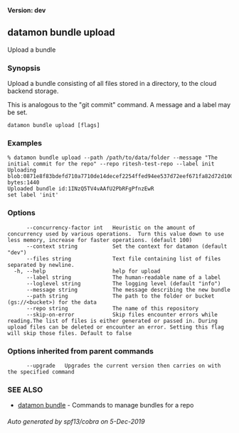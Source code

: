 **Version: dev**

## datamon bundle upload

Upload a bundle

### Synopsis

Upload a bundle consisting of all files stored in a directory,
to the cloud backend storage.

This is analogous to the "git commit" command. A message and a label may be set.


```
datamon bundle upload [flags]
```

### Examples

```
% datamon bundle upload --path /path/to/data/folder --message "The initial commit for the repo" --repo ritesh-test-repo --label init
Uploading blob:0871e8f83bdefd710a7710de14decef2254ffed94ee537d72eef671fa82d72d10015b3758b0a8960c93899af265191b0108663c95ece8377bf89e741e14f2a53, bytes:1440
Uploaded bundle id:1INzQ5TV4vAAfU2PbRFgPfnzEwR
set label 'init'

```

### Options

```
      --concurrency-factor int   Heuristic on the amount of concurrency used by various operations.  Turn this value down to use less memory, increase for faster operations. (default 100)
      --context string           Set the context for datamon (default "dev")
      --files string             Text file containing list of files separated by newline.
  -h, --help                     help for upload
      --label string             The human-readable name of a label
      --loglevel string          The logging level (default "info")
      --message string           The message describing the new bundle
      --path string              The path to the folder or bucket (gs://<bucket>) for the data
      --repo string              The name of this repository
      --skip-on-error            Skip files encounter errors while reading.The list of files is either generated or passed in. During upload files can be deleted or encounter an error. Setting this flag will skip those files. Default to false
```

### Options inherited from parent commands

```
      --upgrade   Upgrades the current version then carries on with the specified command
```

### SEE ALSO

* [datamon bundle](datamon_bundle.md)	 - Commands to manage bundles for a repo

###### Auto generated by spf13/cobra on 5-Dec-2019
